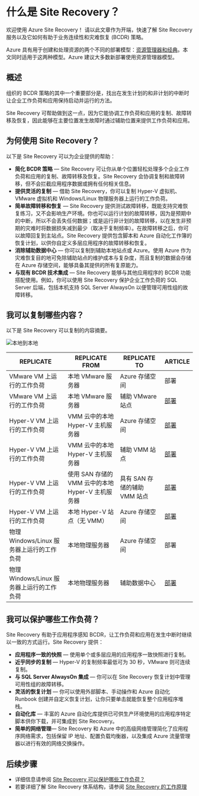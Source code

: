 <properties
	pageTitle="什么是 Site Recovery？| Azure" 
	description="概述 Azure Site Recovery 服务，并说明如何部署该服务。" 
	services="site-recovery" 
	documentationCenter="" 
	authors="rayne-wiselman" 
	manager="jwhit" 
	editor=""/>

<tags
	ms.service="site-recovery"
	ms.date="02/22/2016" 
	wacn.date="04/05/2016"/>

#  什么是 Site Recovery？

欢迎使用 Azure Site Recovery！ 请以此文章作为开端，快速了解 Site Recovery 服务以及它如何有助于业务连续性和灾难恢复 (BCDR) 策略。

Azure 具有用于创建和处理资源的两个不同的部署模型：[资源管理器和经典](/documentation/articles/resource-manager-deployment-model/)。本文同时适用于这两种模型。Azure 建议大多数新部署使用资源管理器模型。

## 概述

组织的 BCDR 策略的其中一个重要部分是，找出在发生计划的和非计划的中断时让企业工作负荷和应用保持启动并运行的方法。

Site Recovery 可帮助做到这一点，因为它能协调工作负荷和应用的复制、故障转移及恢复，因此能够在主要位置发生故障时通过辅助位置来提供工作负荷和应用。

## 为何使用 Site Recovery？ 

以下是 Site Recovery 可以为企业提供的帮助：

- **简化 BCDR 策略** — Site Recovery 可让你从单个位置轻松处理多个企业工作负荷和应用的复制、故障转移及恢复。Site Recovery 会协调复制和故障转移，但不会拦截应用程序数据或拥有任何相关信息。
- **提供灵活的复制** — 借助 Site Recovery，你可以复制 Hyper-V 虚拟机、VMware 虚拟机和 Windows/Linux 物理服务器上运行的工作负荷。 
- **简单故障转移和恢复** — Site Recovery 提供测试故障转移，既能支持灾难恢复练习，又不会影响生产环境。你也可以运行计划的故障转移，因为是预期中的中断，所以不会丢失任何数据；或是运行非计划的故障转移，以在发生非预期的灾难时将数据损失减到最少（取决于复制频率）。在故障转移之后，你可以故障回复到主站点。Site Recovery 提供包含脚本和 Azure 自动化工作簿的恢复计划，以供你自定义多层应用程序的故障转移和恢复。 
- **消除辅助数据中心** — 你可以复制到辅助本地站点或 Azure。使用 Azure 作为灾难恢复目的地可免除辅助站点的维护成本与复杂度，而且复制的数据会存储在 Azure 存储空间，能够具备其提供的所有复原能力。
- **与现有 BCDR 技术集成** — Site Recovery 能够与其他应用程序的 BCDR 功能搭配使用。例如，你可以使用 Site Recovery 保护企业工作负荷的 SQL Server 后端，包括本机支持 SQL Server AlwaysOn 以便管理可用性组的故障转移。 

## 我可以复制哪些内容？

以下是 Site Recovery 可以复制的内容摘要。

![本地到本地](./media/site-recovery-overview/asr-overview-graphic.png)

**REPLICATE** | **REPLICATE FROM** | **REPLICATE TO** | **ARTICLE**
---|---|---|---
VMware VM 上运行的工作负荷 | 本地 VMware 服务器 | Azure 存储空间 | 部署
VMware VM 上运行的工作负荷 | 本地 VMware 服务器 | 辅助 VMware 站点 | [部署](/documentation/articles/site-recovery-vmware-to-vmware/) 
Hyper-V VM 上运行的工作负荷 | VMM 云中的本地 Hyper-V 主机服务器 | Azure 存储空间 | [部署](/documentation/articles/site-recovery-vmm-to-azure/)
Hyper-V VM 上运行的工作负荷 | VMM 云中的本地 Hyper-V 主机服务器 | 辅助 VMM 站点 | [部署](/documentation/articles/site-recovery-vmm-to-vmm/)
Hyper-V VM 上运行的工作负荷 | 使用 SAN 存储的 VMM 云中的本地 Hyper-V 主机服务器| 具有 SAN 存储的辅助 VMM 站点 | [部署](/documentation/articles/site-recovery-vmm-san/)
Hyper-V VM 上运行的工作负荷 | 本地 Hyper-V 站点（无 VMM） | Azure 存储空间 | [部署](/documentation/articles/site-recovery-hyper-v-site-to-azure/)
物理 Windows/Linux 服务器上运行的工作负荷 | 本地物理服务器 | Azure 存储空间 | 部署
物理 Windows/Linux 服务器上运行的工作负荷 | 本地物理服务器 | 辅助数据中心 | [部署](/documentation/articles/site-recovery-vmware-to-vmware/) 


## 我可以保护哪些工作负荷？

Site Recovery 有助于应用程序感知 BCDR，让工作负荷和应用在发生中断时继续以一致的方式运行。Site Recovery 提供：

- **应用程序一致的快照** — 使用单个或多层应用的应用程序一致快照进行复制。
- **近乎同步的复制** — Hyper-V 的复制频率最低可为 30 秒，VMware 则可连续复制。
- **与 SQL Server AlwaysOn 集成** — 你可以在 Site Recovery 恢复计划中管理可用性组的故障转移。 
- **灵活的恢复计划** — 你可以使用外部脚本、手动操作和 Azure 自动化 Runbook 创建并自定义恢复计划，让你只要单击就能恢复整个应用程序堆栈。
- **自动化库** — 丰富的 Azure 自动化库提供已可供生产环境使用的应用程序特定脚本供你下载，并可集成到 Site Recovery。
- **简单的网络管理**— Site Recovery 和 Azure 中的高级网络管理简化了应用程序网络需求，包括保留 IP 地址、配置负载均衡器，以及集成 Azure 流量管理器以进行有效的网络交换操作。


## 后续步骤

- 详细信息请参阅 [Site Recovery 可以保护哪些工作负荷？](/documentation/articles/site-recovery-workload/)
- 若要详细了解 Site Recovery 体系结构，请参阅 [Site Recovery 的工作原理](/documentation/articles/site-recovery-components/)

<!---HONumber=Mooncake_0328_2016-->